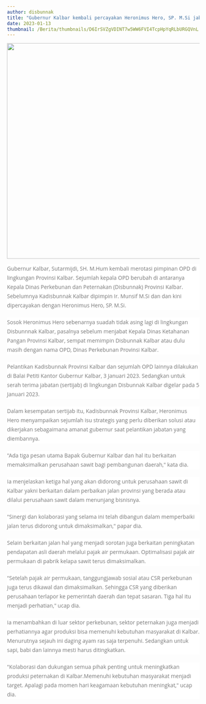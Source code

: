 ```yaml
---
author: disbunnak
title: "Gubernur Kalbar kembali percayakan Heronimus Hero, SP. M.Si jabat Kadisbunak"
date: 2023-01-13
thumbnail: /Berita/thumbnails/D6IrSVZgVDINT7w5WW6FVI4TcpHpYqRLbURGQVnL.jpg
---
```

<p><img src="/images/OyoIto52SsjPIkGFxwNh.jpg" alt="" width="1000" height="563" /></p>
<p style="box-sizing: border-box; margin: 0px 0px 20px; color: #777777; line-height: 24px; font-family: 'Open Sans', Arial, sans-serif; font-size: 14px; background-color: #ffffff;">Gubernur Kalbar, Sutarmijdi, SH. M.Hum kembali merotasi pimpinan OPD di lingkungan Provinsi Kalbar. Sejumlah kepala OPD berubah di antaranya Kepala Dinas Perkebunan dan Peternakan (Disbunnak) Provinsi Kalbar. Sebelumnya Kadisbunnak Kalbar dipimpin Ir. Munsif M.Si dan dan kini dipercayakan dengan Heronimus Hero, SP. M.Si.</p>
<p style="box-sizing: border-box; margin: 0px 0px 20px; color: #777777; line-height: 24px; font-family: 'Open Sans', Arial, sans-serif; font-size: 14px; background-color: #ffffff;">Sosok Heronimus Hero sebenarnya suadah tidak asing lagi di lingkungan Disbunnnak Kalbar, pasalnya sebelum menjabat Kepala Dinas Ketahanan Pangan Provinsi Kalbar, sempat memimpin Disbunnak Kalbar atau dulu masih dengan nama OPD, Dinas Perkebunan Provinsi Kalbar.</p>
<p style="box-sizing: border-box; margin: 0px 0px 20px; color: #777777; line-height: 24px; font-family: 'Open Sans', Arial, sans-serif; font-size: 14px; background-color: #ffffff;">Pelantikan Kadisbunnak Provinsi Kalbar dan sejumlah OPD lainnya dilakukan di Balai Petiti Kantor Gubernur Kalbar, 3 Januari 2023. Sedangkan untuk serah terima jabatan (sertijab) di lingkungan Disbunnak Kalbar digelar pada 5 Januari 2023.</p>
<p style="box-sizing: border-box; margin: 0px 0px 20px; color: #777777; line-height: 24px; font-family: 'Open Sans', Arial, sans-serif; font-size: 14px; background-color: #ffffff;">Dalam kesempatan sertijab itu, Kadisbunnak Provinsi Kalbar, Heronimus Hero menyampaikan sejumlah isu strategis yang perlu diberikan solusi atau dikerjakan sebagaimana amanat gubernur saat pelantikan jabatan yang diembannya.</p>
<p style="box-sizing: border-box; margin: 0px 0px 20px; color: #777777; line-height: 24px; font-family: 'Open Sans', Arial, sans-serif; font-size: 14px; background-color: #ffffff;">"Ada tiga pesan utama Bapak Gubernur Kalbar dan hal itu berkaitan memaksimalkan perusahaan sawit bagi pembangunan daerah," kata dia.</p>
<p style="box-sizing: border-box; margin: 0px 0px 20px; color: #777777; line-height: 24px; font-family: 'Open Sans', Arial, sans-serif; font-size: 14px; background-color: #ffffff;">Ia menjelaskan ketiga hal yang akan didorong untuk perusahaan sawit di Kalbar yakni berkaitan dalam perbaikan jalan provinsi yang berada atau dilalui perusahaan sawit dalam menunjang bisnisnya.</p>
<p style="box-sizing: border-box; margin: 0px 0px 20px; color: #777777; line-height: 24px; font-family: 'Open Sans', Arial, sans-serif; font-size: 14px; background-color: #ffffff;">"Sinergi dan kolaborasi yang selama ini telah dibangun dalam memperbaiki jalan terus didorong untuk dimaksimalkan," papar dia.</p>
<p style="box-sizing: border-box; margin: 0px 0px 20px; color: #777777; line-height: 24px; font-family: 'Open Sans', Arial, sans-serif; font-size: 14px; background-color: #ffffff;">Selain berkaitan jalan hal yang menjadi sorotan juga berkaitan peningkatan pendapatan asli daerah melalui pajak air permukaan. Optimalisasi pajak air permukaan di pabrik kelapa sawit terus dimaksimalkan.</p>
<p style="box-sizing: border-box; margin: 0px 0px 20px; color: #777777; line-height: 24px; font-family: 'Open Sans', Arial, sans-serif; font-size: 14px; background-color: #ffffff;">"Setelah pajak air permukaan, tanggungjawab sosial atau CSR perkebunan juga terus dikawal dan dimaksimalkan. Sehingga CSR yang diberikan perusahaan terlapor ke pemerintah daerah dan tepat sasaran. Tiga hal itu menjadi perhatian," ucap dia.</p>
<p style="box-sizing: border-box; margin: 0px 0px 20px; color: #777777; line-height: 24px; font-family: 'Open Sans', Arial, sans-serif; font-size: 14px; background-color: #ffffff;">Ia menambahkan di luar sektor perkebunan, sektor peternakan juga menjadi perhatiannya agar produksi bisa memenuhi kebutuhan masyarakat di Kalbar. Menurutnya sejauh ini daging ayam ras saja terpenuhi. Sedangkan untuk sapi, babi dan lainnya mesti harus ditingkatkan.</p>
<p style="box-sizing: border-box; margin: 0px 0px 20px; color: #777777; line-height: 24px; font-family: 'Open Sans', Arial, sans-serif; font-size: 14px; background-color: #ffffff;">"Kolaborasi dan dukungan semua pihak penting untuk meningkatkan produksi peternakan di Kalbar.Memenuhi kebutuhan masyarakat menjadi target. Apalagi pada momen hari keagamaan kebutuhan meningkat," ucap dia.</p>